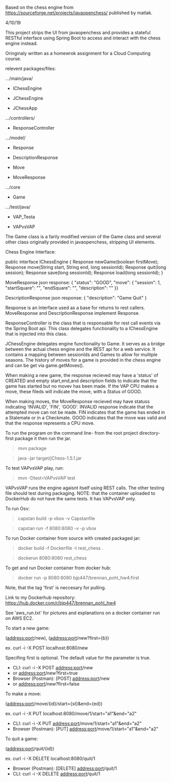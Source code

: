 Based on the chess engine from https://sourceforge.net/projects/javaopenchess/ published by matlak.

4/10/19


This project strips the UI from javaopenchess and provides a stateful RESTful interface using Spring Boot to access and interact with the chess engine instead. 

Oringinaly written as a homewrok assignment for a Cloud Computing course.


relevent packages/files:

.../main/java/

- IChessEngine

- JChessEngine

- JChessApp

.../controllers/

- ResponseController


.../model/

- Response

- DescriptionResponse

- Move

- MoveResponse


.../core

- Game


.../test/java/

- VAP_Testa

- VAPvsVAP


The Game class is a farily modified version of the Game class and several other class originally provided in javaopenchess, stripping UI elements. 


Chess Engine Interface:

public interface IChessEngine {
    Response newGame(boolean firstMove);
    Response move(String start, String end, long sessionId);
    Response quit(long session);
    Response save(long sessionId);
    Response load(long sessionId); }

MoveResponse json response:
{ 	"status": "GOOD",
    "move": {
        "session": 1,
        "startSquare": "",
        "endSquare": "",
        "description": ""
    }}

DescriptionResponse json response:
{ "description": "Game Quit" }

Response is an Interface used as a base for returns to rest callers. MoveResponse and DescriptionResponse implement Response.

ResponseController is the class that is responsable for rest call events via the Spring Boot api.
This class delegates functionality to a IChessEngine that is injected into this class.

JChessEngine delegates engine functionality to Game. It serves as a bridge between the actual chess engine and the REST api for a web service.
It contains a mapping between sessionIds and Games to allow for mulitple seasons. The history of moves for a game is provided in the chess engine and can be get via game.getMoves().

When making a new game, the response recieved may have a 'status' of CREATED and empty start,end,and description fields to indicate that the game has started but no movev has been made.
If the VAP CPU makes a move, these fileds will indicate the move, with a Status of GOOD.

When making moves, the MoveResponse recieved may have statuss indicating 'INVALID', 'FIN', 'GOOD'.
INVALID response indicate that the attempted move can not be made. 
FIN indicates that the game has ended in a Stalemate or in a Checkmate. 
GOOD indicates that the move was valid and that the response represents a CPU move.

To run the program on the command line- from the root project directory- first package it then run the jar.
> mvn package

> java -jar target/jChess-1.5.1.jar

To test VAPvsVAP  play, run:
> mvn -Dtest=VAPvsVAP test

VAPvsVAP runs the engine agaisnt itself using REST calls.
The other testing file should test during packaging.
NOTE: that the container uploaded to DockerHub do not have the same tests. It has VAPvsVAP only.

To run Osv:
> capstan build -p vbox -v Capstanfile

> capstan run -f 8080:8080 -v -p vbox

To run Docker container from source with created packaged jar:
> docker build -f Dockerfile -t rest_chess .

> dockerun 8080:8080 rest_chess

To get and run Docker container from docker hub:
> docker run -p 8080:8080 bjp447/brennan_pohl_hw4:first

Note, that the tag 'first' is neccesary for pulling.

Link to my Dockerhub repository: https://hub.docker.com/r/bjp447/brennan_pohl_hw4


See 'aws_run.txt' for pictures and explanations on a docker container run on AWS EC2.

To start a new game:

(<address:port>/new), (<address:port>/new?first={b}) 

ex. curl -i -X POST localhost:8080/new

Specifing first is optional. The default value for the parameter is true.

* CLI: curl -i -X POST  <address:port>/new
* or                    <address:port>/new?first=true
* Browser (Postman): [POST] <address:port>/new
* or                        <address:port>/new?first=false

To make a move:

(<address:port>/move/{id}/start={st}&end={ed})

ex. curl -i -X PUT localhost:8080/move/1/start="a1"&end="a2"

* CLI: curl -i -X PUT <address:port>/move/1/start="a1"&end="a2"
* Browser (Postman): [PUT] <address:port>/move/1/start="a1"&end="a2"

To quit a game:

(<address:port>/quit/{id})

ex. curl -i -X DELETE localhost:8080/quit/1

* Browser (Postman): [DELETE] <address:port>/quit/1
* CLI: curl -i -X DELETE <address:port>/quit/1





